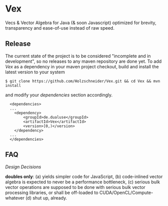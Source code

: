 # Vex
Vecs & Vector Algebra for Java (& soon Javascript) optimized for brevity, transparency and ease-of-use instead of raw speed.

Release
-------

The current state of the project is to be considered "incomplete and in development", so no releases to any
maven repository are done yet. To add *Vex* as a dependency in your maven project checkout, build and install the 
latest version to your system

	$ git clone https://github.com/Holzschneider/Vex.git && cd Vex && mvn install

and modify your *dependencies* section accordingly.
 
	  <dependencies>
	  ...
	  	<dependency>
	  		<groupId>de.dualuse</groupId>
	  		<artifactId>Vex</artifactId>
	  		<version>[0,)</version>
	  	</dependency>
	  ...
	  </dependencies>

	
FAQ
--------------------

*Design Decisions*

**doubles only**: (a) yields simpler code for JavaScript, (b) code-inlined vector algebra is expected to never be a 
performance bottleneck, (c) serious bulk vector operations are supposed to be done with serious bulk vector processing
libraries, or shall be off-loaded to CUDA/OpenCL/Compute-whatever (d) shut up, already.

